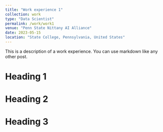 ```yaml
---
title: "Work experience 1"
collection: work
type: "Data Scientist"
permalink: /work/work1
venue: "Penn State Nittany AI Alliance"
date: 2023-05-15
location: "State College, Pennsylvania, United States"
---
```


This is a description of a work experience. You can use markdown like any other post.

Heading 1
======

Heading 2
======

Heading 3
======
